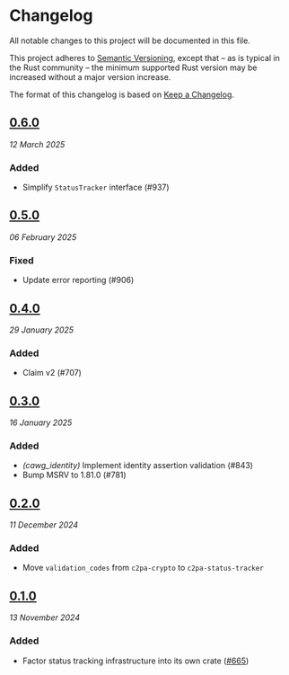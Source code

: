 # Changelog

All notable changes to this project will be documented in this file.

This project adheres to [Semantic Versioning](https://semver.org/spec/v2.0.0.html), except that – as is typical in the Rust community – the minimum supported Rust version may be increased without a major version increase.

The format of this changelog is based on [Keep a Changelog](https://keepachangelog.com/en/1.0.0/).

## [0.6.0](https://github.com/contentauth/c2pa-rs/compare/c2pa-status-tracker-v0.5.0...c2pa-status-tracker-v0.6.0)
_12 March 2025_

### Added

* Simplify `StatusTracker` interface (#937)

## [0.5.0](https://github.com/contentauth/c2pa-rs/compare/c2pa-status-tracker-v0.4.0...c2pa-status-tracker-v0.5.0)
_06 February 2025_

### Fixed

* Update error reporting (#906)

## [0.4.0](https://github.com/contentauth/c2pa-rs/compare/c2pa-status-tracker-v0.3.0...c2pa-status-tracker-v0.4.0)
_29 January 2025_

### Added

* Claim v2 (#707)

## [0.3.0](https://github.com/contentauth/c2pa-rs/compare/c2pa-status-tracker-v0.2.0...c2pa-status-tracker-v0.3.0)
_16 January 2025_

### Added

* *(cawg_identity)* Implement identity assertion validation (#843)
* Bump MSRV to 1.81.0 (#781)

## [0.2.0](https://github.com/contentauth/c2pa-rs/compare/c2pa-status-tracker-v0.1.0...c2pa-status-tracker-v0.2.0)
_11 December 2024_

### Added

* Move `validation_codes` from `c2pa-crypto` to `c2pa-status-tracker`

## [0.1.0](https://github.com/contentauth/c2pa-rs/releases/tag/c2pa-status-tracker-v0.1.0)
_13 November 2024_

### Added

* Factor status tracking infrastructure into its own crate ([#665](https://github.com/contentauth/c2pa-rs/pull/665))
